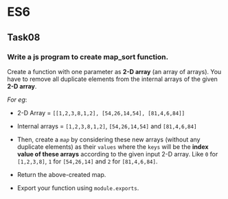 # ES6
## Task08
### Write a js program to create map_sort function.
Create a function with one parameter as **2-D array** (an array of arrays). 
You have to remove all duplicate elements from the internal arrays of the given **2-D array**.  

*For eg*: 

- 2-D Array = `[[1,2,3,8,1,2], [54,26,14,54], [81,4,6,84]]`

- Internal arrays = `[1,2,3,8,1,2]`, `[54,26,14,54]` and `[81,4,6,84]`

* Then, create a *`map`* by considering these new arrays (without any duplicate elements) as their `values` 
where the `keys` will be the **index value of these arrays** according to the given input 2-D array. 
Like `0` for `[1,2,3,8]`, `1` for `[54,26,14]` and `2` for `[81,4,6,84]`.
* Return the above-created map.

* Export your function using `module.exports`.
